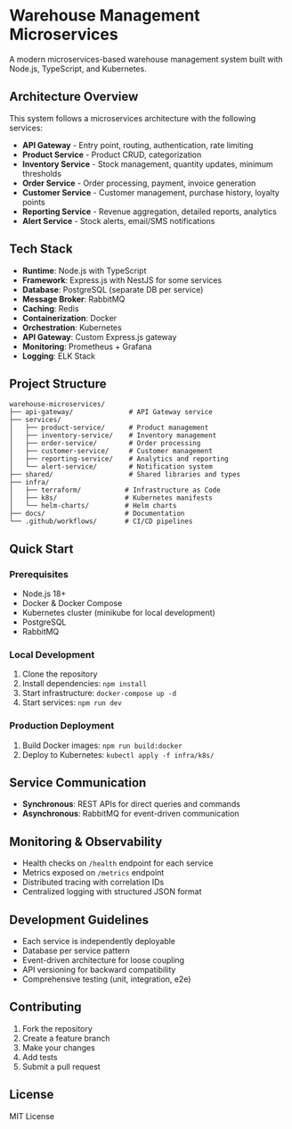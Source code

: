 # Warehouse Management Microservices

A modern microservices-based warehouse management system built with Node.js, TypeScript, and Kubernetes.

## Architecture Overview

This system follows a microservices architecture with the following services:

- **API Gateway** - Entry point, routing, authentication, rate limiting
- **Product Service** - Product CRUD, categorization
- **Inventory Service** - Stock management, quantity updates, minimum thresholds
- **Order Service** - Order processing, payment, invoice generation
- **Customer Service** - Customer management, purchase history, loyalty points
- **Reporting Service** - Revenue aggregation, detailed reports, analytics
- **Alert Service** - Stock alerts, email/SMS notifications

## Tech Stack

- **Runtime**: Node.js with TypeScript
- **Framework**: Express.js with NestJS for some services
- **Database**: PostgreSQL (separate DB per service)
- **Message Broker**: RabbitMQ
- **Caching**: Redis
- **Containerization**: Docker
- **Orchestration**: Kubernetes
- **API Gateway**: Custom Express.js gateway
- **Monitoring**: Prometheus + Grafana
- **Logging**: ELK Stack

## Project Structure

```
warehouse-microservices/
├── api-gateway/              # API Gateway service
├── services/
│   ├── product-service/      # Product management
│   ├── inventory-service/    # Inventory management
│   ├── order-service/        # Order processing
│   ├── customer-service/     # Customer management
│   ├── reporting-service/    # Analytics and reporting
│   └── alert-service/        # Notification system
├── shared/                   # Shared libraries and types
├── infra/
│   ├── terraform/           # Infrastructure as Code
│   ├── k8s/                 # Kubernetes manifests
│   └── helm-charts/         # Helm charts
├── docs/                    # Documentation
└── .github/workflows/       # CI/CD pipelines
```

## Quick Start

### Prerequisites

- Node.js 18+
- Docker & Docker Compose
- Kubernetes cluster (minikube for local development)
- PostgreSQL
- RabbitMQ

### Local Development

1. Clone the repository
2. Install dependencies: `npm install`
3. Start infrastructure: `docker-compose up -d`
4. Start services: `npm run dev`

### Production Deployment

1. Build Docker images: `npm run build:docker`
2. Deploy to Kubernetes: `kubectl apply -f infra/k8s/`

## Service Communication

- **Synchronous**: REST APIs for direct queries and commands
- **Asynchronous**: RabbitMQ for event-driven communication

## Monitoring & Observability

- Health checks on `/health` endpoint for each service
- Metrics exposed on `/metrics` endpoint
- Distributed tracing with correlation IDs
- Centralized logging with structured JSON format

## Development Guidelines

- Each service is independently deployable
- Database per service pattern
- Event-driven architecture for loose coupling
- API versioning for backward compatibility
- Comprehensive testing (unit, integration, e2e)

## Contributing

1. Fork the repository
2. Create a feature branch
3. Make your changes
4. Add tests
5. Submit a pull request

## License

MIT License
